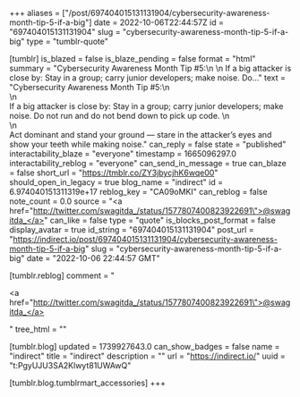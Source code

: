+++
aliases = ["/post/697404015131131904/cybersecurity-awareness-month-tip-5-if-a-big"]
date = 2022-10-06T22:44:57Z
id = "697404015131131904"
slug = "cybersecurity-awareness-month-tip-5-if-a-big"
type = "tumblr-quote"

[tumblr]
is_blazed = false
is_blaze_pending = false
format = "html"
summary = "Cybersecurity Awareness Month Tip #5:\n \n If a big attacker is close by: Stay in a group; carry junior developers; make noise. Do..."
text = "Cybersecurity Awareness Month Tip #5:\n<br/>\n<br/>If a big attacker is close by: Stay in a group; carry junior developers; make noise. Do not run and do not bend down to pick up code. \n<br/>\n<br/>Act dominant and stand your ground — stare in the attacker’s eyes and show your teeth while making noise."
can_reply = false
state = "published"
interactability_blaze = "everyone"
timestamp = 1665096297.0
interactability_reblog = "everyone"
can_send_in_message = true
can_blaze = false
short_url = "https://tmblr.co/ZY3jbycjhK6wqe00"
should_open_in_legacy = true
blog_name = "indirect"
id = 6.974040151311319e+17
reblog_key = "CA09oMKI"
can_reblog = false
note_count = 0.0
source = "<a href=\"http://twitter.com/swagitda_/status/1577807400823922691\">@swagitda_</a>"
can_like = false
type = "quote"
is_blocks_post_format = false
display_avatar = true
id_string = "697404015131131904"
post_url = "https://indirect.io/post/697404015131131904/cybersecurity-awareness-month-tip-5-if-a-big"
slug = "cybersecurity-awareness-month-tip-5-if-a-big"
date = "2022-10-06 22:44:57 GMT"

[tumblr.reblog]
comment = "<p><a href=\"http://twitter.com/swagitda_/status/1577807400823922691\">@swagitda_</a></p>"
tree_html = ""

[tumblr.blog]
updated = 1739927643.0
can_show_badges = false
name = "indirect"
title = "indirect"
description = ""
url = "https://indirect.io/"
uuid = "t:PgyUJU3SA2Klwyt81UWAwQ"

[tumblr.blog.tumblrmart_accessories]
+++
